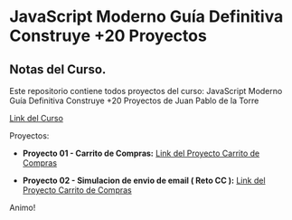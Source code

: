 # JavaScript Moderno Guía Definitiva Construye +20 Proyectos

## Notas del Curso.

Este repositorio contiene todos proyectos del curso: JavaScript Moderno Guía Definitiva Construye +20 Proyectos de Juan Pablo de la Torre

[Link del Curso](https://www.udemy.com/course/javascript-moderno-guia-definitiva-construye-10-proyectos/)

Proyectos:
- **Proyecto 01 - Carrito de Compras:** [Link del Proyecto Carrito de Compras](https://pj1carritodecomprasjs.netlify.app)

- **Proyecto 02 - Simulacion de envio de email ( Reto CC ):** [Link del Proyecto Carrito de Compras](https://pj2simulacionemailccjs.netlify.app)


Animo!
